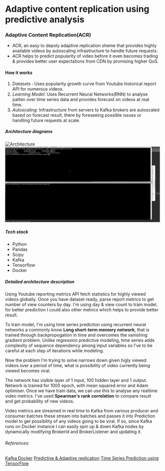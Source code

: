 # Adaptive content replication using predictive analysis

### Adaptive Content Replication(ACR)

  - ACR, an easy to depoly adaptive replication sheme that provides highly available videos by autoscaling infrastructure to handle future requests.
  - ACR helps to predict popularity of video before it even becomes trading & provides better user expectations from CDN by promising higher QoS.

#### How it works
 1. *Datasets* : Uses popularity growth curve from Youtube historical report API for numerous videos.
 2. *Learning Model*: Uses Recurrent Neural Networks(RNN) to analyse patten over time series data and provides forecast on videos at real time.
 3. *Autoscaling*:  Infrastructure from servers to Kafka brokers are autoscaled based on forecast result, there by foreseeing possible issues or handling future requests at scale.

##### Architecture diagrams
![Architecture](https://github.com/arpith-kp/BotUsageDemo/blob/master/LearnignPredicting.png)
![Demo](https://github.com/arpith-kp/ACR/blob/master/Demo.gif)

##### Tech stack
 - Python
 - Pandas
 - Scipy
 - Kafka
 - Tensorflow
 - Docker
 
##### Detailed architecture description

Using Youtube reporting metrics API fetch statistics for highly viewed videos globally. Once you have dataset ready, parse report metrics to get number of view counters by day. I'm using day & view count to train model, for better prediction I could also other metrics which helps to provide better result.

To train model, I'm using time series prediction using recurrent neural networks a commonly know **Long short-term memory network**, that is trained through backpropogation in time and overcomes the vanishing gradient problem. Unlike regression predictive modeling, time series adds complexity of sequence dependency among input variables so I've to be careful at each step of iterations while modeling. 

Now the problem I'm trying to solve narrows down given higly viewed videos over a period of time, what is possibility of video currently being viewed becomes viral.

The network has visible layer of 1 input, 100 hidden layer and 1 output. Network is trained for 1000 epoch, with mean squared error and Adam optimiser. Once we have train data, we can use this to analyse any realtime video metrics. I've used **Spearman's rank correlation** to compare result and get probability of new videos.

Video metrics are streamed in real time to Kafka from various producer and consumer batches these stream into batches and passes it into Prediction model to get possibility of any videos going to be viral. If so, since Kafka runs on Docker instance I can easily spin up & down Kafka nodes by dynamically modifying BrokerId and BrokerListener and updating it. 

###### References:

[Kafka Docker](https://github.com/spiside/kafka-cluster)
[Predictive & Adaptive replication](http://ieeexplore.ieee.org/abstract/document/6808201/)
[Time Series Prediction using TensorFlow](http://machinelearningmastery.com/time-series-prediction-lstm-recurrent-neural-networks-python-keras/)

